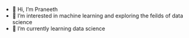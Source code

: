 - 👋 Hi, I’m Praneeth
- 👀 I’m interested in machine learning and exploring the feilds of data science
- 🌱 I’m currently learning data science


<!---
Praneeth1981/Praneeth1981 is a ✨ special ✨ repository because its `README.md` (this file) appears on your GitHub profile.
You can click the Preview link to take a look at your changes.
--->
